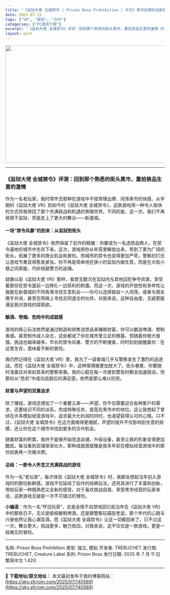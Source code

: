 ```yaml
---
title: "《监狱大佬 全城禁令 | Prison Boss Prohibition | 中文》黑市经营的全新冒险，挑战禁令，重温经典"
date: 2025-07-15
tags: ["VR", "冒险", "合作"]
categories: ["PC游戏下载"]
excerpt: "《监狱大佬 全城禁令》评测：回到那个熟悉的街头黑市，重拾禁品生意的激情 作为一名老玩家，我时常怀念那种在游戏中不按常理出牌、闯荡黑市的快感。从早期的《监狱大佬 VR》到如今的《监狱大佬 全城禁令》，这款游戏用一种令人愉快的方式将我带回了那个充满挑战和机遇的黑暗世界。不同的是，这一次，我们不再局限于监&hellip;"
layout: post
---
```


<img class="aligncenter size-full wp-image-140570" src="https://sky.sfcrom.com/wp-content/uploads/2025/07/2025071513252456.webp" alt="" width="660" height="370" />

<hr />

<h3><strong>《监狱大佬 全城禁令》评测：回到那个熟悉的街头黑市，重拾禁品生意的激情</strong></h3>
作为一名老玩家，我时常怀念那种在游戏中不按常理出牌、闯荡黑市的快感。从早期的《监狱大佬 VR》到如今的《监狱大佬 全城禁令》，这款游戏用一种令人愉快的方式将我带回了那个充满挑战和机遇的黑暗世界。不同的是，这一次，我们不再局限于监狱，而是走上了更大的舞台——新蛋城。
<h4><strong>一场“禁令风暴”的到来：从监狱到街头</strong></h4>
《监狱大佬 全城禁令》依然保留了前作的精髓：你要成为一名违禁品商人，在禁令遍地的城市中生存下来。这次，游戏把你从牢笼里解放出来，带到了更为广阔的街头，拓展了更多的商业机会和冒险。而城市的禁令也变得更加严苛，警察的打压让游戏节奏显得愈发紧张。你不再是简单地在狭小的监狱内做生意，而是在大街小巷之间周旋，巧妙规避警方的追捕。

就像以前《监狱大佬 VR》那样，我曾无数次在监狱内与其他囚犯争夺资源，享受着那份在禁令面前一边挣扎一边获利的刺激。而这一次，游戏的开放性和多样性让我能在新蛋城的不同角落寻找生意机会——你可以选择独自一人闯荡，或者与朋友携手共进，甚至在网络上寻找志同道合的伙伴。对我来说，这种自由度，无疑更能满足我对游戏的探索欲。
<h4><strong>酿酒、卷烟、危险中的成就感</strong></h4>
游戏的核心玩法依然是通过制造和销售违禁品来赚取财富，你可以酿造啤酒、卷制香烟，甚至制作成人杂志，这些都成了你在城市里立足的根基。但随着你做大做强，挑战也越来越多。市长的禁令风暴、警方的不断搜查，时时刻刻提醒着你：在这里生存，意味着不断的冒险。

我仍然记得在《监狱大佬 VR》里，我为了一袋香烟几乎与警察发生了激烈的追逐战。而在《监狱大佬 全城禁令》中，这种情境被更加放大了。街头巷尾，你要随时准备应对突如其来的警察突袭。我的心脏在每一次接到警告时都会加速跳动，但那份从“危机”中成功逃脱后的满足感，依然是那么难以抗拒。
<h4><strong>财富与声望的双重追求</strong></h4>
除了赚钱，游戏还增加了一个重要元素——声望。你不仅需要迎合各种客户的需求，还要结识不同的派系，完成特殊任务，提高在黑市中的地位。这让我想起了曾经在许多模拟经营游戏中，追求最大化利润的同时，也渴望获得认可的心情。只不过，《监狱大佬 全城禁令》在这方面做得更细腻，声望的提升不仅影响到生意的规模，还让你在这个城市中找到更多的合作机会。

随着财富的积累，我终于能够开始改造店铺，升级设备，甚至让我的形象变得更加酷炫。每当看到店铺渐渐壮大，那种成就感就像是我多年前在模拟经营游戏中的那份初衷再一次被点燃。
<h4><strong>总结：一款令人怀念又充满挑战的游戏</strong></h4>
作为一名“老玩家”，每次体验《监狱大佬 全城禁令》时，我都会想起当年初入游戏时的那份新鲜感。游戏不仅延续了前作的经典玩法，还将其进行了丰富和创新，带给玩家一种既熟悉又全新的感受。对于喜欢挑战自我、享受黑市经营的玩家来说，这款游戏无疑是一次不可错过的冒险。

<strong>小编语</strong>：作为一名“怀旧玩家”，总是会情不自禁地回忆起当年在《监狱大佬 VR》中的那些日子。无论是偷偷酿制啤酒，还是跟警察玩猫捉老鼠，那个年代的心跳与兴奋依然让我心潮澎湃。而《监狱大佬 全城禁令》让这一切都回来了，只不过这一次，舞台更大，挑战更多，魅力依旧。对我来说，这不仅仅是一款游戏，更是一段难忘的冒险。

<hr />

名称: Prison Boss Prohibition
类型: 独立, 模拟
开发者: TREBUCHET
发行商: TREBUCHET, Creature Label
系列: Prison Boss
发行日期: 2025 年 7 月 11 日
繁简中文
1.42G

---
📖 **下载地址/原文地址：** 本文最初发布于我的博客网站：[https://sky.sfcrom.com/2025/07/140569](https://sky.sfcrom.com/2025/07/140569)
